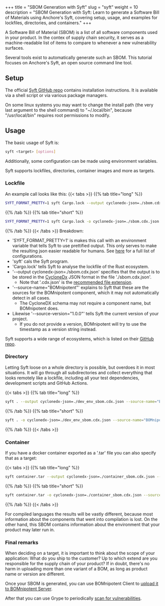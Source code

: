 +++
title = "SBOM Generation with Syft"
slug = "syft"
weight = 10
description = "SBOM Generation with Syft: Learn to generate a Software Bill of Materials using Anchore's Syft, covering setup, usage, and examples for lockfiles, directories, and containers."
+++

A Software Bill of Material (SBOM) is a list of all software components used in your product. In the contex of supply chain security, it serves as a machine-readable list of items to compare to whenever a new vulnerability surfaces.

Several tools exist to automatically generate such an SBOM. This tutorial focuses on Anchore's Syft, an open source command line tool.

## Setup

The official [Syft GitHub repo](https://github.com/anchore/syft?tab=readme-ov-file#installation) contains installation instructions. It is available via a shell script or via various package managers.

On some linux systems you may want to change the install path (the very last argument to the shell command) to "~/.local/bin", because "/usr/local/bin" requires root permissions to modify.

## Usage

The basic usage of Syft is:
```bash
syft <target> [options]
```
Additionally, some configuration can be made using environment variables.

Syft supports lockfiles, directories, container images and more as targets.

### Lockfile

An example call looks like this:
{{< tabs >}}
{{% tab title="long" %}}
```bash
SYFT_FORMAT_PRETTY=1 syft Cargo.lock --output cyclonedx-json=./sbom.cdx.json --source-name="BOMnipotent" --source-version="1.0.0"
```
{{% /tab %}}
{{% tab title="short" %}}
```bash
SYFT_FORMAT_PRETTY=1 syft Cargo.lock -o cyclonedx-json=./sbom.cdx.json --source-name="BOMnipotent" --source-version="1.0.0"
```
{{% /tab %}}
{{< /tabs >}}
Breakdown:
- 'SYFT_FORMAT_PRETTY=1' is makes this call with an environment variable that tells Syft to use prettified output. This only serves to make the resulting json easier readable for humans. See [here](https://github.com/anchore/syft/wiki/configuration) for a full list of configurations.
- 'syft' cals the Syft program.
- 'Cargo.lock' tells Syft to analyse the lockfile of the Rust ecosystem.
- '--output cyclonedx-json=./sbom.cdx.json' specifies that the output is to be stored in the [CycloneDx](https://cyclonedx.org/) JSON format  in the file './sbom.cdx.json'.
  - Note that '.cdx.json' is the [recommended file extension](https://cyclonedx.org/specification/overview/#recognized-file-patterns).
- '--source-name="BOMnipotent"' explains to Syft that these are the sources for the BOMnipotent component, which it may not automatically detect in all cases.
  - The CycloneDX schema may not require a component name, but BOMnipotent does.
- Likewise '--source-version="1.0.0"' tells Syft the current version of your project.
  - If you do not provide a version, BOMnipotent will try to use the timestamp as a version string instead.

Syft supports a wide range of ecosystems, which is listed on their [GitHub repo](https://github.com/anchore/syft?tab=readme-ov-file#supported-ecosystems).

### Directory

Letting Syft loose on a whole directory is possible, but overdoes it in most situations. It will go through all subdirectories and collect everything that looks remotely like a lockfile, including all your test dependencies, development scripts and GitHub Actions.

{{< tabs >}}
{{% tab title="long" %}}
```bash
syft . --output cyclonedx-json=./dev_env_sbom.cdx.json --source-name="BOMnipotent Development Environment" --source-version=1.2.3
```
{{% /tab %}}
{{% tab title="short" %}}
```bash
syft . -o cyclonedx-json=./dev_env_sbom.cdx.json --source-name="BOMnipotent Development Environment" --source-version=1.2.3
```
{{% /tab %}}
{{< /tabs >}}

### Container

If you have a docker container exported as a '.tar' file you can also specify that as a target:

{{< tabs >}}
{{% tab title="long" %}}
```bash
syft container.tar --output cyclonedx-json=./container_sbom.cdx.json --source-name="BOMnipotent Container" --source-version=1.2.3
```
{{% /tab %}}
{{% tab title="short" %}}
```bash
syft container.tar -o cyclonedx-json=./container_sbom.cdx.json --source-name="BOMnipotent Container" --source-version=1.2.3
```
{{% /tab %}}
{{< /tabs >}}


For compiled languages the results will be vastly different, because most information about the components that went into compilation is lost. On the other hand, this SBOM contains information about the environment that your product may later run in.

### Final remarks

When deciding on a target, it is important to think about the scope of your application: What do you ship to the customer? Up to which extend are you responsible for the supply chain of your product? If in doubt, there's no harm in uploading more than one variant of a BOM, as long as product name or version are different.

Once your SBOM is generated, you can use BOMnipotent Client to [upload it to BOMnipotent Server](/client/manager/doc-management/uploading-boms/).

After that you can use Grype to periodically [scan for vulnerabilities](/integration/grype).
